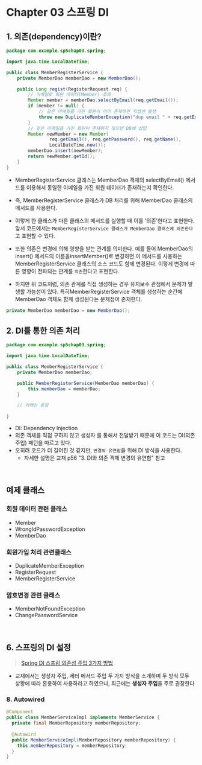 # Chapter 03 스프링 DI



## 1. 의존(dependency)이란?

```java
package com.example.sp5chap03.spring;

import java.time.LocalDateTime;

public class MemberRegisterService {
    private MemberDao memberDao = new MemberDao();

    public Long regist(RegisterRequest req) {
        // 이메일로 회원 데이터(Member) 조회
        Member member = memberDao.selectByEmail(req.getEmail());
        if (member != null) {
            // 같은 이메일을 가진 회원이 이미 존재하면 익셉션 발생
            throw new DuplicateMemberException("dup email " + req.getEmail());
        }
        // 같은 이메일을 가진 회원이 존재하지 않으면 DB에 삽입
        Member newMember = new Member(
                req.getEmail(), req.getPassword(), req.getName(),
                LocalDateTime.now());
        memberDao.insert(newMember);
        return newMember.getId();
    }
}
```

* MemberRegisterService 클래스는 MemberDao 객체의 selectByEmail() 메서드를 이용해서 동일한 이메일을 가진 회원 데이터가 존재하는지 확인한다.
* 즉, MemberRegisterService 클래스가 DB 처리를 위해 MemberDao 클래스의 메서드를 사용한다.
* 이렇게 한 클래스가 다른 클래스의 메서드를 실행할 때 이를 '의존'한다고 표현한다. 앞서 코드에서는 `MemberRegisterService 클래스가 MemberDao 클래스에 의존한다`고 표현할 수 있다.
* 또한 의존은 변경에 의해 영향을 받는 관계를 의미한다. 예를 들어 MemberDao의 insert() 메서드의 이름을insertMember()로 변경하면 이 메서드를 사용하는 MemberRegisterService 클래스의 소스 코드도 함께 변경된다. 이렇게 변경에 따른 영향이 전파되는 관계를 `의존`한다고 표현한다.

* 하지만 위 코드처럼, 의존 관계를 직접 생성하는 경우 유지보수 관점에서 문제가 발생할 가능성이 있다. 특히MemberRegisterService 객체를 생성하는 순간에 MemberDao 객체도 함께 생성된다는 문제점이 존재한다. 

```java
private MemberDao memberDao = new MemberDao();
```



## 2. DI를 통한 의존 처리

```java
package com.example.sp5chap03.spring;

import java.time.LocalDateTime;

public class MemberRegisterService {
    private MemberDao memberDao;

    public MemberRegisterService(MemberDao memberDao) {
        this.memberDao = memberDao;
    }

    // 아래는 동일
    
}
```

* DI: Dependency Injection
* 의존 객체를 직접 구하지 않고 생성자 를 통해서 전달받기 때문에 이 코드는 DI(의존 주입) 패턴을 따르고 있다.
* 오히려 코드가 더 길어진 것 같지만, `변경의 유연함`을 위해 DI 방식을 사용한다.
  * 자세한 설명은 교재 p56 "3. DI와 의존 객체 변경의 유연함" 참고



<br>



## 예제 클래스
### 회원 데이터 관련 클래스
* Member
* WrongIdPasswordException 
* MemberDao

### 회원가입 처리 관련클래스
* DuplicateMemberException
* RegisterRequest
* MemberRegisterService 

### 암호변경 관련 클래스
* MemberNotFoundException
* ChangePasswordService

<br>



## 6. 스프링의 DI 설정

> [Spring DI 스프링 의존성 주입 3가지 방법](https://cheershennah.tistory.com/227)

* 교재에서는 생성자 주입, 세터 메서드 주입 두 가지 방식을 소개하며 두 방식 모두 상황에 따라 혼용하여 사용하라고 하였으나, 최근에는 **생성자 주입**을 주로 권장한다









### 8. Autowired

```java
@Component
public class MemberServiceImpl implements MemberService {
  private final MemberRepository memberRepository;
  
  @Autowird
  public MemberServiceImpl(MemberRepository memberRepository) {
    this.memberRepository = memberRepository;
  }
}
```

